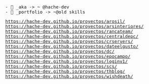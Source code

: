 <pre>
- 👋 _aka -> ~ @hache-dev
- 💼 _portfolio -> ~@old skills
<pre>
<a href="https://hache-dev.github.io/proyectos/arosil/">https://hache-dev.github.io/proyectos/arosil/</a>
<a href="https://hache-dev.github.io/proyectos/arsinteriores/">https://hache-dev.github.io/proyectos/arsinteriores/</a>
<a href="https://hache-dev.github.io/proyectos/rancateam/">https://hache-dev.github.io/proyectos/rancateam/</a>
<a href="https://hache-dev.github.io/proyectos/centraldepc/">https://hache-dev.github.io/proyectos/centraldepc/</a>
<a href="https://hache-dev.github.io/proyectos/crservers/">https://hache-dev.github.io/proyectos/crservers/</a>
<a href="https://hache-dev.github.io/proyectos/dateelgusto/">https://hache-dev.github.io/proyectos/dateelgusto/</a>
<a href="https://hache-dev.github.io/proyectos/dc/">https://hache-dev.github.io/proyectos/dc/</a>
<a href="https://hache-dev.github.io/proyectos/epocampo/">https://hache-dev.github.io/proyectos/epocampo/</a>
<a href="https://hache-dev.github.io/proyectos/loginv1/">https://hache-dev.github.io/proyectos/loginv1/</a>
<a href="https://hache-dev.github.io/proyectos/scs/">https://hache-dev.github.io/proyectos/scs/</a>
<a href="https://hache-dev.github.io/proyectos/thblog/">https://hache-dev.github.io/proyectos/thblog/</a>
<a href="https://hache-dev.github.io/proyectos/wishdeath/">https://hache-dev.github.io/proyectos/wishdeath/</a>
<!---
hache-dev/hache-dev is a ✨ special ✨ repository because its `README.md` (this file) appears on your GitHub profile.
You can click the Preview link to take a look at your changes.
--->

